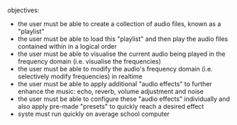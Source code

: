 objectives:
- the user must be able to create a collection of audio files, known as a "playlist"
- the user must be able to load this "playlist" and then play the audio files contained within in a logical order
- the user must be able to visualise the current audio being played in the frequency domain (i.e. visualise the frequencies)
- the user must be able to modify the audio's frequency domain (i.e. selectively modify frequencies) in realtime
- the user must be able to apply additional "audio effects" to further enhance the music: echo, reverb, volume adjustment and noise
- the user must be able to configure these "audio effects" individually and also apply pre-made "presets" to quickly reach a desired effect
- syste must run quickly on average school computer
